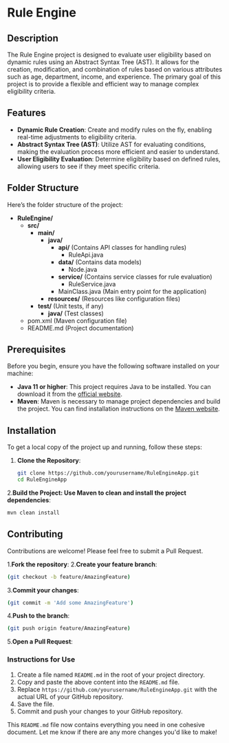 # Rule Engine

## Description

The Rule Engine project is designed to evaluate user eligibility based on dynamic rules using an Abstract Syntax Tree (AST). It allows for the creation, modification, and combination of rules based on various attributes such as age, department, income, and experience. The primary goal of this project is to provide a flexible and efficient way to manage complex eligibility criteria.

## Features

- **Dynamic Rule Creation**: Create and modify rules on the fly, enabling real-time adjustments to eligibility criteria.
- **Abstract Syntax Tree (AST)**: Utilize AST for evaluating conditions, making the evaluation process more efficient and easier to understand.
- **User Eligibility Evaluation**: Determine eligibility based on defined rules, allowing users to see if they meet specific criteria.

## Folder Structure

Here’s the folder structure of the project:

- **RuleEngine/**
  - **src/**
    - **main/**
      - **java/**
        - **api/**                (Contains API classes for handling rules)
          - RuleApi.java
        - **data/**               (Contains data models)
          - Node.java
        - **service/**            (Contains service classes for rule evaluation)
          - RuleService.java
        - MainClass.java          (Main entry point for the application)
      - **resources/**            (Resources like configuration files)
    - **test/**                  (Unit tests, if any)
      - **java/**                (Test classes)
  - pom.xml                      (Maven configuration file)
  - README.md                    (Project documentation)



## Prerequisites

Before you begin, ensure you have the following software installed on your machine:

- **Java 11 or higher**: This project requires Java to be installed. You can download it from the [official website](https://www.oracle.com/java/technologies/javase-jdk11-downloads.html).
- **Maven**: Maven is necessary to manage project dependencies and build the project. You can find installation instructions on the [Maven website](https://maven.apache.org/install.html).

## Installation

To get a local copy of the project up and running, follow these steps:

1. **Clone the Repository**:
   ```bash
   git clone https://github.com/yourusername/RuleEngineApp.git
   cd RuleEngineApp
   ```
2.**Build the Project: Use Maven to clean and install the project dependencies**:
  ```bash
  mvn clean install
  ```

## Contributing

Contributions are welcome! Please feel free to submit a Pull Request.

1.**Fork the repository**:
2.**Create your feature branch**:
  ```bash
  (git checkout -b feature/AmazingFeature)
  ```
3.**Commit your changes**:
  ```bash
  (git commit -m 'Add some AmazingFeature')
  ```
4.**Push to the branch**:
  ```bash
  (git push origin feature/AmazingFeature)
  ```
5.**Open a Pull Request**:

### Instructions for Use
1. Create a file named `README.md` in the root of your project directory.
2. Copy and paste the above content into the `README.md` file.
3. Replace `https://github.com/yourusername/RuleEngineApp.git` with the actual URL of your GitHub repository.
4. Save the file.
5. Commit and push your changes to your GitHub repository.

This `README.md` file now contains everything you need in one cohesive document. Let me know if there are any more changes you'd like to make!

